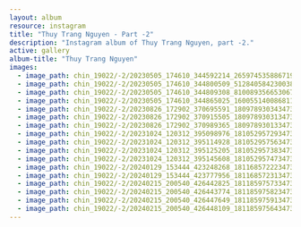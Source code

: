 ```yaml
---
layout: album
resource: instagram
title: "Thuy Trang Nguyen - Part -2"
description: "Instagram album of Thuy Trang Nguyen, part -2."
active: gallery
album-title: "Thuy Trang Nguyen"
images:
  - image_path: chin_19022/-2/20230505_174610_344592214_265974535886719_8053597490844474141_n.jpg
  - image_path: chin_19022/-2/20230505_174610_344800509_512840584230038_3522352055491731810_n.jpg
  - image_path: chin_19022/-2/20230505_174610_344809308_810089356653067_7025845425491468564_n.jpg
  - image_path: chin_19022/-2/20230505_174610_344865025_160055140086811_5347010190288589369_n.jpg
  - image_path: chin_19022/-2/20230826_172902_370695591_18097893034347304_6096729252808168832_n.jpg
  - image_path: chin_19022/-2/20230826_172902_370915505_18097893031347304_5260812123532956464_n.jpg
  - image_path: chin_19022/-2/20230826_172902_370989365_18097893013347304_6872001723924822561_n.jpg
  - image_path: chin_19022/-2/20231024_120312_395098976_18105295729347304_516051357175663734_n.jpg
  - image_path: chin_19022/-2/20231024_120312_395114928_18105295756347304_6700670112383750722_n.jpg
  - image_path: chin_19022/-2/20231024_120312_395125205_18105295738347304_7381923399269183946_n.jpg
  - image_path: chin_19022/-2/20231024_120312_395145608_18105295747347304_5971783100409505312_n.jpg
  - image_path: chin_19022/-2/20240129_153444_423248268_18116857222347304_6639790141764137054_n.jpg
  - image_path: chin_19022/-2/20240129_153444_423777956_18116857231347304_2483758506530807042_n.jpg
  - image_path: chin_19022/-2/20240215_200540_426442825_18118597573347304_767833294563054776_n.jpg
  - image_path: chin_19022/-2/20240215_200540_426443774_18118597582347304_739098503520892011_n.jpg
  - image_path: chin_19022/-2/20240215_200540_426447649_18118597591347304_1760033372779553669_n.jpg
  - image_path: chin_19022/-2/20240215_200540_426448109_18118597564347304_5774403153868669254_n.jpg
---
```

